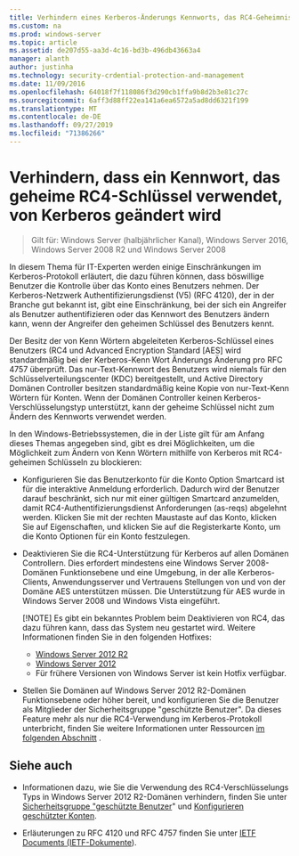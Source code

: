 ```yaml
---
title: Verhindern eines Kerberos-Änderungs Kennworts, das RC4-Geheimnis Schlüssel verwendet
ms.custom: na
ms.prod: windows-server
ms.topic: article
ms.assetid: de207d55-aa3d-4c16-bd3b-496db43663a4
manager: alanth
author: justinha
ms.technology: security-crdential-protection-and-management
ms.date: 11/09/2016
ms.openlocfilehash: 64018f7f118086f3d290cb1ffa9b8d2b3e81c27c
ms.sourcegitcommit: 6aff3d88ff22ea141a6ea6572a5ad8dd6321f199
ms.translationtype: MT
ms.contentlocale: de-DE
ms.lasthandoff: 09/27/2019
ms.locfileid: "71386266"
---
```

# <a name="preventing-kerberos-change-password-that-uses-rc4-secret-keys"></a>Verhindern, dass ein Kennwort, das geheime RC4-Schlüssel verwendet, von Kerberos geändert wird

>Gilt für: Windows Server (halbjährlicher Kanal), Windows Server 2016, Windows Server 2008 R2 und Windows Server 2008

In diesem Thema für IT-Experten werden einige Einschränkungen im Kerberos-Protokoll erläutert, die dazu führen können, dass böswillige Benutzer die Kontrolle über das Konto eines Benutzers nehmen. Der Kerberos-Netzwerk Authentifizierungsdienst (V5) (RFC 4120), der in der Branche gut bekannt ist, gibt eine Einschränkung, bei der sich ein Angreifer als Benutzer authentifizieren oder das Kennwort des Benutzers ändern kann, wenn der Angreifer den geheimen Schlüssel des Benutzers kennt.

Der Besitz der von Kenn Wörtern abgeleiteten Kerberos-Schlüssel eines Benutzers (RC4 und Advanced Encryption Standard [AES] wird standardmäßig bei der Kerberos-Kenn Wort Änderungs Änderung pro RFC 4757 überprüft. Das nur-Text-Kennwort des Benutzers wird niemals für den Schlüsselverteilungscenter (KDC) bereitgestellt, und Active Directory Domänen Controller besitzen standardmäßig keine Kopie von nur-Text-Kenn Wörtern für Konten. Wenn der Domänen Controller keinen Kerberos-Verschlüsselungstyp unterstützt, kann der geheime Schlüssel nicht zum Ändern des Kennworts verwendet werden. 

In den Windows-Betriebssystemen, die in der Liste gilt für am Anfang dieses Themas angegeben sind, gibt es drei Möglichkeiten, um die Möglichkeit zum Ändern von Kenn Wörtern mithilfe von Kerberos mit RC4-geheimen Schlüsseln zu blockieren:

- Konfigurieren Sie das Benutzerkonto für die Konto Option Smartcard ist für die interaktive Anmeldung erforderlich. Dadurch wird der Benutzer darauf beschränkt, sich nur mit einer gültigen Smartcard anzumelden, damit RC4-Authentifizierungsdienst Anforderungen (as-reqs) abgelehnt werden. Klicken Sie mit der rechten Maustaste auf das Konto, klicken Sie auf Eigenschaften, und klicken Sie auf die Registerkarte Konto, um die Konto Optionen für ein Konto festzulegen. 

- Deaktivieren Sie die RC4-Unterstützung für Kerberos auf allen Domänen Controllern. Dies erfordert mindestens eine Windows Server 2008-Domänen Funktionsebene und eine Umgebung, in der alle Kerberos-Clients, Anwendungsserver und Vertrauens Stellungen von und von der Domäne AES unterstützen müssen. Die Unterstützung für AES wurde in Windows Server 2008 und Windows Vista eingeführt.

    [!NOTE]
    Es gibt ein bekanntes Problem beim Deaktivieren von RC4, das dazu führen kann, dass das System neu gestartet wird. Weitere Informationen finden Sie in den folgenden Hotfixes:
    - [Windows Server 2012 R2](https://support.microsoft.com/en-us/kb/3038261)
    - [Windows Server 2012](https://support.microsoft.com/en-us/kb/3086213)
    - Für frühere Versionen von Windows Server ist kein Hotfix verfügbar.

- Stellen Sie Domänen auf Windows Server 2012 R2-Domänen Funktionsebene oder höher bereit, und konfigurieren Sie die Benutzer als Mitglieder der Sicherheitsgruppe "geschützte Benutzer". Da dieses Feature mehr als nur die RC4-Verwendung im Kerberos-Protokoll unterbricht, finden Sie weitere Informationen unter Ressourcen [im folgenden Abschnitt](#see-also) .

## <a name="see-also"></a>Siehe auch

- Informationen dazu, wie Sie die Verwendung des RC4-Verschlüsselungs Typs in Windows Server 2012 R2-Domänen verhindern, finden Sie unter [Sicherheitsgruppe "geschützte Benutzer](/../credentials-protection-and-management/protected-users-security-group.md)" und [Konfigurieren geschützter Konten](/../credentials-protection-and-management/how-to-configure-protected-accounts.md).

- Erläuterungen zu RFC 4120 und RFC 4757 finden Sie unter [IETF Documents (IETF-Dokumente](http://tools.ietf.org/html/)).
